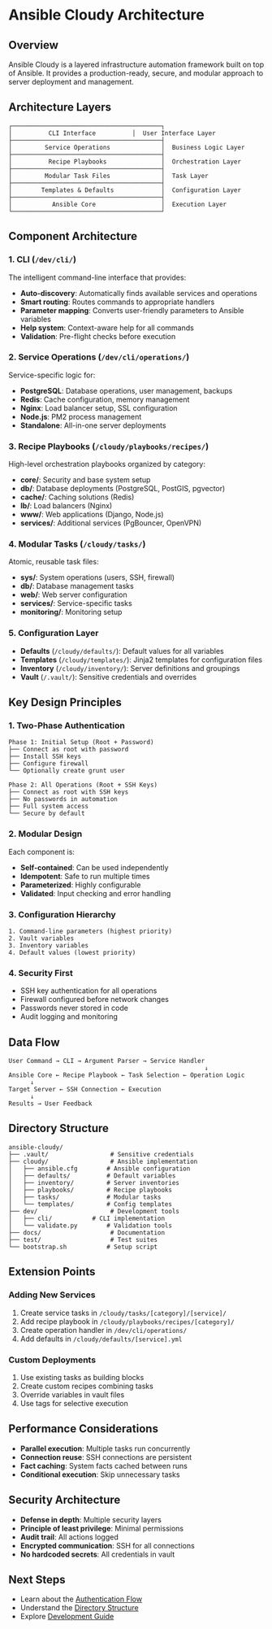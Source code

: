 # Ansible Cloudy Architecture

## Overview

Ansible Cloudy is a layered infrastructure automation framework built on top of Ansible. It provides a production-ready, secure, and modular approach to server deployment and management.

## Architecture Layers

```
┌─────────────────────────────────────────┐
│          CLI Interface          │  User Interface Layer
├─────────────────────────────────────────┤
│         Service Operations              │  Business Logic Layer
├─────────────────────────────────────────┤
│          Recipe Playbooks               │  Orchestration Layer
├─────────────────────────────────────────┤
│         Modular Task Files              │  Task Layer
├─────────────────────────────────────────┤
│        Templates & Defaults             │  Configuration Layer
├─────────────────────────────────────────┤
│           Ansible Core                  │  Execution Layer
└─────────────────────────────────────────┘
```

## Component Architecture

### 1. CLI (`/dev/cli/`)

The intelligent command-line interface that provides:
- **Auto-discovery**: Automatically finds available services and operations
- **Smart routing**: Routes commands to appropriate handlers
- **Parameter mapping**: Converts user-friendly parameters to Ansible variables
- **Help system**: Context-aware help for all commands
- **Validation**: Pre-flight checks before execution

### 2. Service Operations (`/dev/cli/operations/`)

Service-specific logic for:
- **PostgreSQL**: Database operations, user management, backups
- **Redis**: Cache configuration, memory management
- **Nginx**: Load balancer setup, SSL configuration
- **Node.js**: PM2 process management
- **Standalone**: All-in-one server deployments

### 3. Recipe Playbooks (`/cloudy/playbooks/recipes/`)

High-level orchestration playbooks organized by category:
- **core/**: Security and base system setup
- **db/**: Database deployments (PostgreSQL, PostGIS, pgvector)
- **cache/**: Caching solutions (Redis)
- **lb/**: Load balancers (Nginx)
- **www/**: Web applications (Django, Node.js)
- **services/**: Additional services (PgBouncer, OpenVPN)

### 4. Modular Tasks (`/cloudy/tasks/`)

Atomic, reusable task files:
- **sys/**: System operations (users, SSH, firewall)
- **db/**: Database management tasks
- **web/**: Web server configuration
- **services/**: Service-specific tasks
- **monitoring/**: Monitoring setup

### 5. Configuration Layer

- **Defaults** (`/cloudy/defaults/`): Default values for all variables
- **Templates** (`/cloudy/templates/`): Jinja2 templates for configuration files
- **Inventory** (`/cloudy/inventory/`): Server definitions and groupings
- **Vault** (`/.vault/`): Sensitive credentials and overrides

## Key Design Principles

### 1. Two-Phase Authentication

```
Phase 1: Initial Setup (Root + Password)
├── Connect as root with password
├── Install SSH keys
├── Configure firewall
└── Optionally create grunt user

Phase 2: All Operations (Root + SSH Keys)
├── Connect as root with SSH keys
├── No passwords in automation
├── Full system access
└── Secure by default
```

### 2. Modular Design

Each component is:
- **Self-contained**: Can be used independently
- **Idempotent**: Safe to run multiple times
- **Parameterized**: Highly configurable
- **Validated**: Input checking and error handling

### 3. Configuration Hierarchy

```
1. Command-line parameters (highest priority)
2. Vault variables
3. Inventory variables
4. Default values (lowest priority)
```

### 4. Security First

- SSH key authentication for all operations
- Firewall configured before network changes
- Passwords never stored in code
- Audit logging and monitoring

## Data Flow

```
User Command → CLI → Argument Parser → Service Handler
                                                      ↓
Ansible Core ← Recipe Playbook ← Task Selection ← Operation Logic
      ↓
Target Server ← SSH Connection ← Execution
      ↓
Results → User Feedback
```

## Directory Structure

```
ansible-cloudy/
├── .vault/                 # Sensitive credentials
├── cloudy/                 # Ansible implementation
│   ├── ansible.cfg        # Ansible configuration
│   ├── defaults/          # Default variables
│   ├── inventory/         # Server inventories
│   ├── playbooks/         # Recipe playbooks
│   ├── tasks/             # Modular tasks
│   └── templates/         # Config templates
├── dev/                    # Development tools
│   ├── cli/           # CLI implementation
│   └── validate.py        # Validation tools
├── docs/                   # Documentation
├── test/                   # Test suites
└── bootstrap.sh           # Setup script
```

## Extension Points

### Adding New Services

1. Create service tasks in `/cloudy/tasks/[category]/[service]/`
2. Add recipe playbook in `/cloudy/playbooks/recipes/[category]/`
3. Create operation handler in `/dev/cli/operations/`
4. Add defaults in `/cloudy/defaults/[service].yml`

### Custom Deployments

1. Use existing tasks as building blocks
2. Create custom recipes combining tasks
3. Override variables in vault files
4. Use tags for selective execution

## Performance Considerations

- **Parallel execution**: Multiple tasks run concurrently
- **Connection reuse**: SSH connections are persistent
- **Fact caching**: System facts cached between runs
- **Conditional execution**: Skip unnecessary tasks

## Security Architecture

- **Defense in depth**: Multiple security layers
- **Principle of least privilege**: Minimal permissions
- **Audit trail**: All actions logged
- **Encrypted communication**: SSH for all connections
- **No hardcoded secrets**: All credentials in vault

## Next Steps

- Learn about the [Authentication Flow](authentication-flow.md)
- Understand the [Directory Structure](directory-structure.md)
- Explore [Development Guide](../development/guide.md)